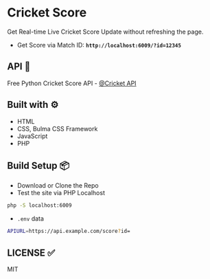 # Cricket Score

Get Real-time Live Cricket Score Update without refreshing the page.  

- Get Score via Match ID: **`http://localhost:6009/?id=12345`**  

## API 🍘

Free Python Cricket Score API - [@Cricket API](https://github.com/sanwebinfo/cricket-api)  

## Built with ⚙

- HTML
- CSS, Bulma CSS Framework
- JavaScript
- PHP

## Build Setup 📦

- Download or Clone the Repo
- Test the site via PHP Localhost

```bash
php -S localhost:6009
```

- `.env` data

```sh
APIURL=https://api.example.com/score?id=
```

## LICENSE ✅

MIT
